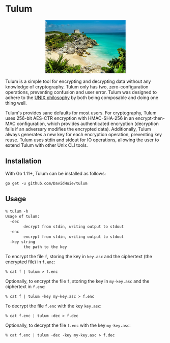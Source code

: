 # Tulum

<p align="center">
    <img src="https://github.com/DavidHuie/tulum/raw/master/images/tulum.jpg" width="50%" height="50%">
</p>

Tulum is a simple tool for encrypting and decrypting data without any
knowledge of cryptography. Tulum only has two, zero-configuration
operations, preventing confusion and user error. Tulum was designed
to adhere to the [UNIX philosophy](https://en.wikipedia.org/wiki/Unix_philosophy)
by both being composable and doing one thing well.

Tulum's provides sane defaults for most users. For cryptography, Tulum
uses 256-bit AES-CTR encryption with HMAC-SHA-256 in an
encrypt-then-MAC configuration, which provides authenticated
encryption (decryption fails if an adversary modifies the encrypted
data). Additionally, Tulum always generates a new key for each
encryption operation, preventing key reuse. Tulum uses stdin and
stdout for IO operations, allowing the user to extend Tulum with other
Unix CLI tools.

## Installation

With Go 1.11+, Tulum can be installed as follows:
```shell
go get -u github.com/DavidHuie/tulum
```

## Usage

```text
% tulum -h
Usage of tulum:
  -dec
    	decrypt from stdin, writing output to stdout
  -enc
    	encrypt from stdin, writing output to stdout
  -key string
    	the path to the key
```

To encrypt the file `f`, storing the key in `key.asc` and the
ciphertext (the encrypted file) in `f.enc`:
```shell
% cat f | tulum > f.enc
```

Optionally, to encrypt the file `f`, storing the key in `my-key.asc`
and the ciphertext in `f.enc`:
```shell
% cat f | tulum -key my-key.asc > f.enc
```

To decrypt the file `f.enc` with the key `key.asc`:
```shell
% cat f.enc | tulum -dec > f.dec
```

Optionally, to decrypt the file `f.enc` with the key `my-key.asc`:
```shell
% cat f.enc | tulum -dec -key my-key.asc > f.dec
```
